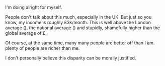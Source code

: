 I'm doing alright for myself.

People don't talk about this much, especially in the UK. But just
so you know, my income is roughly £3k/month. This is well above the
London average (), the national average () and stupidly, shamefully
higher than the global average of £.

Of course, at the same time, many many people are better off than I am.
plenty of people are richer than me.

I don't personally believe this disparity can be morally justified.
